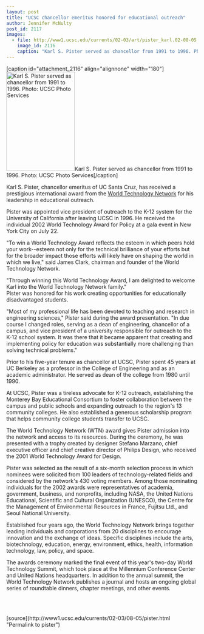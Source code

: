 ```yaml
---
layout: post
title: "UCSC chancellor emeritus honored for educational outreach"
author: Jennifer McNulty
post_id: 2117
images:
  - file: http://www1.ucsc.edu/currents/02-03/art/pister_karl.02-08-05.180.jpg
    image_id: 2116
    caption: "Karl S. Pister served as chancellor from 1991 to 1996. Photo: UCSC Photo Services"
---
```


[caption id="attachment_2116" align="alignnone" width="180"]<a href="http://localhost/mysite/wp-content/uploads/2002/08/pister_karl.02-08-05.180.jpg"><img class="size-full wp-image-2116" src="http://localhost/mysite/wp-content/uploads/2002/08/pister_karl.02-08-05.180.jpg" alt="Karl S. Pister served as chancellor from 1991 to 1996. Photo: UCSC Photo Services" width="180" height="261" /></a>Karl S. Pister served as chancellor from 1991 to 1996. Photo: UCSC Photo Services[/caption]
<p>
  Karl S. Pister, chancellor emeritus of UC Santa Cruz, has received a prestigious international award from the <a href="http://www.wtn.net">World Technology Network</a> for his leadership in educational outreach.
</p>
<p>
  Pister was appointed vice president of outreach to the K-12 system for the University of California after leaving UCSC in 1996. He received the individual 2002 World Technology Award for Policy at a gala event in New York City on July 22.<br>
</p>
<p>
  "To win a World Technology Award reflects the esteem in which peers hold your work--esteem not only for the technical brilliance of your efforts but for the broader impact those efforts will likely have on shaping the world in which we live," said James Clark, chairman and founder of the World Technology Network.
</p>
<p>
  "Through winning this World Technology Award, I am delighted to welcome Karl into the World Technology Network family."<br>
  Pister was honored for his work creating opportunities for educationally disadvantaged students.<br>
</p>
<p>
  "Most of my professional life has been devoted to teaching and research in engineering sciences," Pister said during the award presentation. "In due course I changed roles, serving as a dean of engineering, chancellor of a campus, and vice president of a university responsible for outreach to the K-12 school system. It was there that it became apparent that creating and implementing policy for education was substantially more challenging than solving technical problems."<br>
</p>
<p>
  Prior to his five-year tenure as chancellor at UCSC, Pister spent 45 years at UC Berkeley as a professor in the College of Engineering and as an academic administrator. He served as dean of the college from 1980 until 1990.<br>
</p>
<p>
  At UCSC, Pister was a tireless advocate for K-12 outreach, establishing the Monterey Bay Educational Consortium to foster collaboration between the campus and public schools and expanding outreach to the region's 13 community colleges. He also established a generous scholarship program that helps community college students transfer to UCSC.<br>
</p>
<p>
  The World Technology Network (WTN) award gives Pister admission into the network and access to its resources. During the ceremony, he was presented with a trophy created by designer Stefano Marzano, chief executive officer and chief creative director of Philips Design, who received the 2001 World Technology Award for Design.<br>
</p>
<p>
  Pister was selected as the result of a six-month selection process in which nominees were solicited from 100 leaders of technology-related fields and considered by the network's 430 voting members. Among those nominating individuals for the 2002 awards were representatives of academia, government, business, and nonprofits, including NASA, the United Nations Educational, Scientific and Cultural Organization (UNESCO), the Centre for the Management of Environmental Resources in France, Fujitsu Ltd., and Seoul National University.<br>
</p>
<p>
  Established four years ago, the World Technology Network brings together leading individuals and corporations from 20 disciplines to encourage innovation and the exchange of ideas. Specific disciplines include the arts, biotechnology, education, energy, environment, ethics, health, information technology, law, policy, and space.<br>
</p>
<p>
  The awards ceremony marked the final event of this year's two-day World Technology Summit, which took place at the Millennium Conference Center and United Nations headquarters. In addition to the annual summit, the World Technology Network publishes a journal and hosts an ongoing global series of roundtable dinners, chapter meetings, and other events.<br>
</p>
<p>
  <br>
  <br>

</p>
<p>

</p>
[source](http://www1.ucsc.edu/currents/02-03/08-05/pister.html "Permalink to pister")
